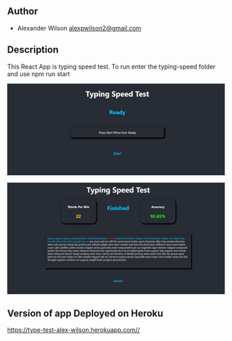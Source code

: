 
## Author

* Alexander Wilson alexpwilson2@gmail.com

## Description
This React App is typing speed test. To run enter the typing-speed folder and use 
npm run start



![alt text](https://github.com/awilson02/typingSpeed/blob/master/images/home.PNG)


![alt text](https://github.com/awilson02/typingSpeed/blob/master/images/results.PNG)
## Version of app Deployed on Heroku
https://type-test-alex-wilson.herokuapp.com// 
